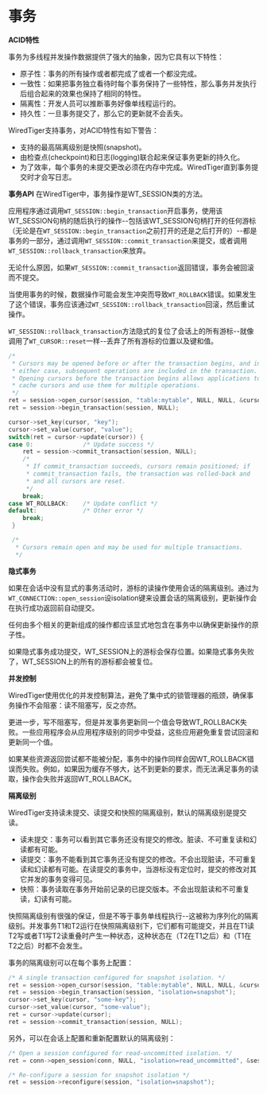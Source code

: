 事务
====

**ACID特性**

事务为多线程并发操作数据提供了强大的抽象，因为它具有以下特性：
- 原子性：事务的所有操作或者都完成了或者一个都没完成。
- 一致性：如果把事务独立看待时每个事务保持了一些特性，那么事务并发执行后组合起来的效果也保持了相同的特性。
- 隔离性：开发人员可以推断事务好像单线程运行的。
- 持久性：一旦事务提交了，那么它的更新就不会丢失。

WiredTiger支持事务，对ACID特性有如下警告：
- 支持的最高隔离级别是快照(snapshot)。
- 由检查点(checkpoint)和日志(logging)联合起来保证事务更新的持久化。
- 为了效率，每个事务的未提交更改必须在内存中完成。WiredTiger直到事务提交时才会写日志。

**事务API**
在WiredTiger中，事务操作是WT_SESSION类的方法。

应用程序通过调用`WT_SESSION::begin_transaction`开启事务，使用该WT_SESSION句柄的随后执行的操作--包括该WT_SESSION句柄打开的任何游标（无论是在`WT_SESSION::begin_transaction`之前打开的还是之后打开的）--都是事务的一部分，通过调用`WT_SESSION::commit_transaction`来提交，或者调用`WT_SESSION::rollback_transaction`来放弃。

无论什么原因，如果`WT_SESSION::commit_transaction`返回错误，事务会被回滚而不提交。

当使用事务的时候，数据操作可能会发生冲突而导致`WT_ROLLBACK`错误。如果发生了这个错误，事务应该通过`WT_SESSION::rollback_transaction`回滚，然后重试操作。

`WT_SESSION::rollback_transaction`方法隐式的复位了会话上的所有游标--就像调用了`WT_CURSOR::reset`一样--丢弃了所有游标的位置以及键和值。

```c
/*
 * Cursors may be opened before or after the transaction begins, and in
 * either case, subsequent operations are included in the transaction.
 * Opening cursors before the transaction begins allows applications to
 * cache cursors and use them for multiple operations.
 */
ret = session->open_cursor(session, "table:mytable", NULL, NULL, &cursor);
ret = session->begin_transaction(session, NULL);

cursor->set_key(cursor, "key");
cursor->set_value(cursor, "value");
switch(ret = cursor->update(cursor)) {
case 0:              /* Update success */
    ret = session->commit_transaction(session, NULL);
    /*
     * If commit_transaction succeeds, cursors remain positioned; if
     * commit_transaction fails, the transaction was rolled-back and
     * and all cursors are reset.
     */
    break;
case WT_ROLLBACK:    /* Update conflict */
default:             /* Other error */
    break;
 }

 /*
  * Cursors remain open and may be used for multiple transactions.
  */
```

**隐式事务**

如果在会话中没有显式的事务活动时，游标的读操作使用会话的隔离级别。通过为`WT_CONNECTION::open_session`设isolation键来设置会话的隔离级别，更新操作会在执行成功返回前自动提交。

任何由多个相关的更新组成的操作都应该显式地包含在事务中以确保更新操作的原子性。

如果隐式事务成功提交，WT_SESSION上的游标会保存位置。如果隐式事务失败了，WT_SESSION上的所有的游标都会被复位。

**并发控制**

WiredTiger使用优化的并发控制算法，避免了集中式的锁管理器的瓶颈，确保事务操作不会阻塞：读不阻塞写，反之亦然。

更进一步，写不阻塞写，但是并发事务更新同一个值会导致WT_ROLLBACK失败。一些应用程序会从应用程序级别的同步中受益，这些应用避免重复尝试回滚和更新同一个值。

如果某些资源返回尝试都不能被分配，事务中的操作同样会因WT_ROLLBACK错误而失败。例如，如果因为缓存不够大，达不到更新的要求，而无法满足事务的读取，操作会失败并返回WT_ROLLBACK。

**隔离级别**

WiredTiger支持读未提交、读提交和快照的隔离级别，默认的隔离级别是提交读。

- 读未提交：事务可以看到其它事务还没有提交的修改。脏读、不可重复读和幻读都有可能。
- 读提交：事务不能看到其它事务还没有提交的修改。不会出现脏读，不可重复读和幻读都有可能。在读提交的事务中，当游标没有定位时，提交的修改对其它并发的事务变得可见。
- 快照：事务读取在事务开始前记录的已提交版本。不会出现脏读和不可重复读，幻读有可能。

快照隔离级别有很强的保证，但是不等于事务单线程执行--这被称为序列化的隔离级别。并发事务T1和T2运行在快照隔离级别下，它们都有可能提交，并且在T1读T2写或者T1写T2读重叠时产生一种状态，这种状态在（T2在T1之后）和（T1在T2之后）时都不会发生。

事务的隔离级别可以在每个事务上配置：
```c
/* A single transaction configured for snapshot isolation. */
ret = session->open_cursor(session, "table:mytable", NULL, NULL, &cursor);
ret = session->begin_transaction(session, "isolation=snapshot");
cursor->set_key(cursor, "some-key");
cursor->set_value(cursor, "some-value");
ret = cursor->update(cursor);
ret = session->commit_transaction(session, NULL);
```

另外，可以在会话上配置和重新配置默认的隔离级别：
```c
/* Open a session configured for read-uncommitted isolation. */
ret = conn->open_session(conn, NULL, "isolation=read_uncommitted", &session);
```
```c
/* Re-configure a session for snapshot isolation */
ret = session->reconfigure(session, "isolation=snapshot");
```
